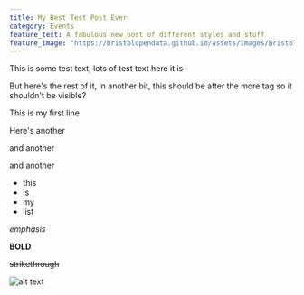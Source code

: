 ```yaml
---
title: My Best Test Post Ever
category: Events
feature_text: A fabulous new post of different styles and stuff
feature_image: "https://bristolopendata.github.io/assets/images/BristolBlue.png"
---
```


This is some test text, lots of test text here it is

<!-- more -->

But here's the rest of it, in another bit, this should be after the more tag so it shouldn't be visible?

This is my first line

Here's another

and another

and another

* this
* is
* my
* list

*emphasis*

**BOLD**

~~strikethrough~~

![alt text](https://bristolopendata.github.io/assets/images/BristolBlue.png "my test image")
